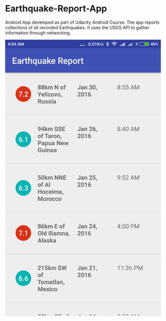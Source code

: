 # Earthquake-Report-App

Android App developed as part of Udacity Android Course.
The app reports collections of all recorded Earthquakes.
It uses the USGS API to gather information through networking. 

![Alt text](/screenshot.png?raw=true "Optional Title")
